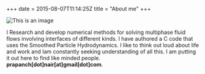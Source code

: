 +++
date = 2015-08-07T11:14:25Z
title = "About me"
+++

![This is an image](https://prapanchnair.github.io/home/media/prapanch.jpg)

I Research and develop numerical methods for solving multiphase fluid flows involving interfaces of different kinds. I have authored a C code that uses the Smoothed Particle Hydrodynamics. I like to think out loud about life and work and Iam constantly seeking understanding of all this. I am putting it out here to find like minded people.  <br> 
**prapanch[dot]nair[at]gmail[dot]com**.
